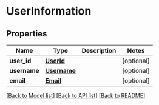 # UserInformation

## Properties
Name | Type | Description | Notes
------------ | ------------- | ------------- | -------------
**user_id** | [**UserId**](UserId.md) |  | [optional] 
**username** | [**Username**](Username.md) |  | [optional] 
**email** | [**Email**](Email.md) |  | [optional] 

[[Back to Model list]](../README.md#documentation-for-models) [[Back to API list]](../README.md#documentation-for-api-endpoints) [[Back to README]](../README.md)


